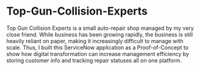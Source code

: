 # Top-Gun-Collision-Experts
Top Gun Collision Experts is a small auto-repair shop managed by my very close friend. While business has been growing rapidly, the business is still heavily reliant on paper, making it increasingly difficult to manage with scale. Thus, I built this ServiceNow application as a Proof-of-Concept to show how digital transformation can increase management efficiency by storing customer info and tracking repair statuses all on one platform. 
